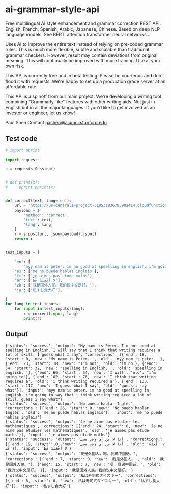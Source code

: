 # ai-grammar-style-api
Free multilingual AI style enhancement and grammar correction REST API. English, French, Spanish, Arabic, Japanese, Chinese. Based on deep NLP language models. See BERT, attention transformer neural networks... 

Uses AI to improve the entire text instead of relying on pre-coded grammar rules. This is much more flexible, subtle and scalable than traditional grammar checkers. However, result may contain deviations from original meaning. This will continually be improved with more training. Use at your own risk. 

This API is currently free and in beta testing. Please be courteous and don't flood it with requests. We're happy to set up a production grade server at an affordable rate.

This API is a spinoff from our main project. We're developing a writing tool combining "Grammarly-like" features with other writing aids. Not just in English but in all the major languages. If you'd like to get involved as an investor or engineer, let us know!

Paul Shen
Contact pxshen@alumni.stanford.edu

## Test code
```python
# import pprint

import requests

s = requests.Session()


# def print(x):
#     pprint.pprint(x)


def correct(text, lang='en'):
    url = 'https://us-central1-project-318531836785902414.cloudfunctions.net/writing'
    payload = {
        'method': 'correct',
        'text': text,
        'lang': lang,
    }
    r = s.post(url, json=payload).json()
    return r


test_inputs = {

    'en': [
        "myy nam is peter. im no good at speelling in english. i'm going to say that i think writing required a lot of skill. guess i say what"],
    'es': ['me no puede hablas inglais'],
    'fr': ['je aimes pas etude maths'],
    'ar': ['لا أَفْعَلُهُ قَطُّ'],
    'zh': ['我是国外人民。我的说中文是好。'],
    'ja': ['私すし食大好'],

}
for lang in test_inputs:
    for input in test_inputs[lang]:
        r = correct(input, lang)
        print(r)

```

## Output
```
{'status': 'success', 'output': "My name is Peter. I'm not good at spelling in English. I will say that I think that writing requires a lot of skill. I guess what I say", 'corrections': [{'end': 18, 'start': 0, 'new': 'My name is Peter. ', 'old': 'myy nam is peter. '}, {'end': 23, 'start': 18, 'new': "I'm not", 'old': 'im no'}, {'end': 54, 'start': 32, 'new': 'spelling in English. ', 'old': 'speelling in english. '}, {'end': 66, 'start': 54, 'new': 'I will', 'old': "i'm going to"}, {'end': 102, 'start': 76, 'new': 'I think that writing requires a', 'old': 'i think writing required a'}, {'end': 133, 'start': 117, 'new': 'I guess what I say', 'old': 'guess i say what'}], 'input': "myy nam is peter. im no good at speelling in english. i'm going to say that i think writing required a lot of skill. guess i say what"}
{'status': 'success', 'output': 'No puedo hablar Inglés', 'corrections': [{'end': 26, 'start': 0, 'new': 'No puedo hablar Inglés', 'old': 'me no puede hablas inglais'}], 'input': 'me no puede hablas inglais'}
{'status': 'success', 'output': 'Je ne aime pas étudier les mathématiques', 'corrections': [{'end': 24, 'start': 0, 'new': 'Je ne aime pas étudier les mathématiques', 'old': 'je aimes pas etude maths'}], 'input': 'je aimes pas etude maths'}
{'status': 'success', 'output': 'أنا لا من أي وقت مضى', 'corrections': [{'end': 19, 'start': 0, 'new': 'أنا لا من أي وقت مضى', 'old': 'لا أَفْعَلُهُ قَطُّ'}], 'input': 'لا أَفْعَلُهُ قَطُّ'}
{'status': 'success', 'output': '我是外国人。嗯，我说中国话。', 'corrections': [{'end': 7, 'start': 0, 'new': '我是外国人。', 'old': '我是国外人民。'}, {'end': 15, 'start': 7, 'new': '嗯，我说中国话。', 'old': '我的说中文是好。'}], 'input': '我是国外人民。我的说中文是好。'}
{'status': 'success', 'output': '私は寿司式ダイスキー', 'corrections': [{'end': 6, 'start': 0, 'new': '私は寿司式ダイスキー', 'old': '私すし食大好'}], 'input': '私すし食大好'}
```

